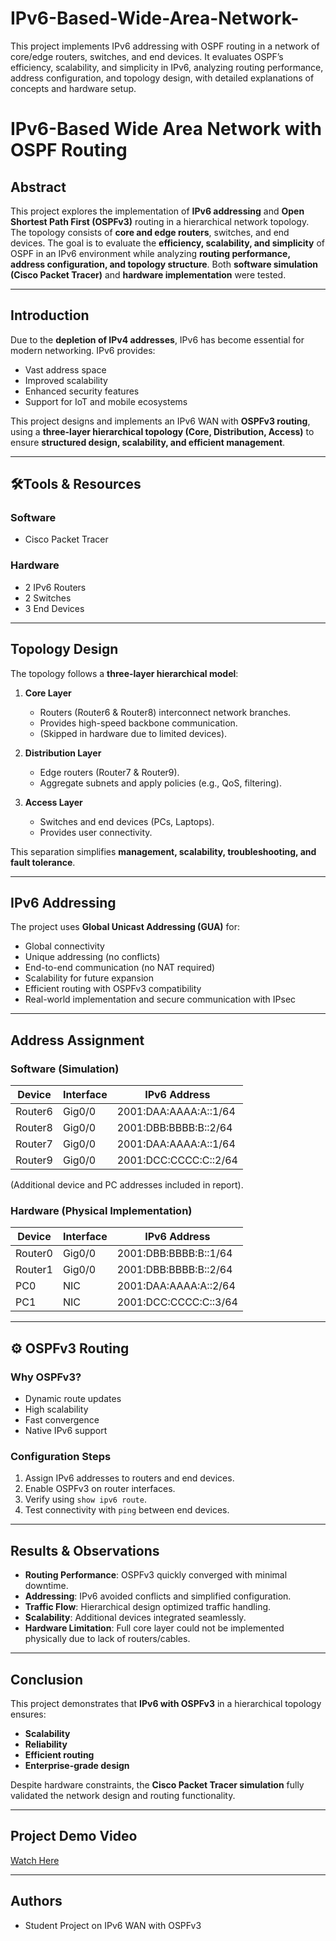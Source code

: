# IPv6-Based-Wide-Area-Network-
This project implements IPv6 addressing with OSPF routing in a network of core/edge routers, switches, and end devices. It evaluates OSPF’s efficiency, scalability, and simplicity in IPv6, analyzing routing performance, address configuration, and topology design, with detailed explanations of concepts and hardware setup.
# IPv6-Based Wide Area Network with OSPF Routing

## Abstract  
This project explores the implementation of **IPv6 addressing** and **Open Shortest Path First (OSPFv3)** routing in a hierarchical network topology. The topology consists of **core and edge routers**, switches, and end devices. The goal is to evaluate the **efficiency, scalability, and simplicity** of OSPF in an IPv6 environment while analyzing **routing performance, address configuration, and topology structure**. Both **software simulation (Cisco Packet Tracer)** and **hardware implementation** were tested.

---

## Introduction  
Due to the **depletion of IPv4 addresses**, IPv6 has become essential for modern networking. IPv6 provides:  
- Vast address space  
- Improved scalability  
- Enhanced security features  
- Support for IoT and mobile ecosystems  

This project designs and implements an IPv6 WAN with **OSPFv3 routing**, using a **three-layer hierarchical topology (Core, Distribution, Access)** to ensure **structured design, scalability, and efficient management**.

---

## 🛠Tools & Resources  
### Software  
- Cisco Packet Tracer  

### Hardware  
- 2 IPv6 Routers  
- 2 Switches  
- 3 End Devices  

---

## Topology Design  
The topology follows a **three-layer hierarchical model**:  

1. **Core Layer**  
   - Routers (Router6 & Router8) interconnect network branches.  
   - Provides high-speed backbone communication.  
   - (Skipped in hardware due to limited devices).  

2. **Distribution Layer**  
   - Edge routers (Router7 & Router9).  
   - Aggregate subnets and apply policies (e.g., QoS, filtering).  

3. **Access Layer**  
   - Switches and end devices (PCs, Laptops).  
   - Provides user connectivity.  

This separation simplifies **management, scalability, troubleshooting, and fault tolerance**.

---

## IPv6 Addressing  
The project uses **Global Unicast Addressing (GUA)** for:  
- Global connectivity  
- Unique addressing (no conflicts)  
- End-to-end communication (no NAT required)  
- Scalability for future expansion  
- Efficient routing with OSPFv3 compatibility  
- Real-world implementation and secure communication with IPsec  

---

## Address Assignment  

### Software (Simulation)  
| Device | Interface | IPv6 Address |
|--------|-----------|--------------|
| Router6 | Gig0/0 | 2001:DAA:AAAA:A::1/64 |
| Router8 | Gig0/0 | 2001:DBB:BBBB:B::2/64 |
| Router7 | Gig0/0 | 2001:DAA:AAAA:A::1/64 |
| Router9 | Gig0/0 | 2001:DCC:CCCC:C::2/64 |

(Additional device and PC addresses included in report).  

### Hardware (Physical Implementation)  
| Device | Interface | IPv6 Address |
|--------|-----------|--------------|
| Router0 | Gig0/0 | 2001:DBB:BBBB:B::1/64 |
| Router1 | Gig0/0 | 2001:DBB:BBBB:B::2/64 |
| PC0 | NIC | 2001:DAA:AAAA:A::2/64 |
| PC1 | NIC | 2001:DCC:CCCC:C::3/64 |

---

## ⚙️ OSPFv3 Routing  
### Why OSPFv3?  
- Dynamic route updates  
- High scalability  
- Fast convergence  
- Native IPv6 support  

### Configuration Steps  
1. Assign IPv6 addresses to routers and end devices.  
2. Enable OSPFv3 on router interfaces.  
3. Verify using `show ipv6 route`.  
4. Test connectivity with `ping` between end devices.  

---

## Results & Observations  
- **Routing Performance**: OSPFv3 quickly converged with minimal downtime.  
- **Addressing**: IPv6 avoided conflicts and simplified configuration.  
- **Traffic Flow**: Hierarchical design optimized traffic handling.  
- **Scalability**: Additional devices integrated seamlessly.  
- **Hardware Limitation**: Full core layer could not be implemented physically due to lack of routers/cables.  

---

## Conclusion  
This project demonstrates that **IPv6 with OSPFv3** in a hierarchical topology ensures:  
- **Scalability**  
- **Reliability**  
- **Efficient routing**  
- **Enterprise-grade design**  

Despite hardware constraints, the **Cisco Packet Tracer simulation** fully validated the network design and routing functionality.

---

## Project Demo Video  
[Watch Here](https://drive.google.com/file/d/1hwTY4MHgHkA62UJiEDgyXkR-t4lGx9Sk/view?usp=drivesdk)

---

## Authors  
- Student Project on IPv6 WAN with OSPFv3  
